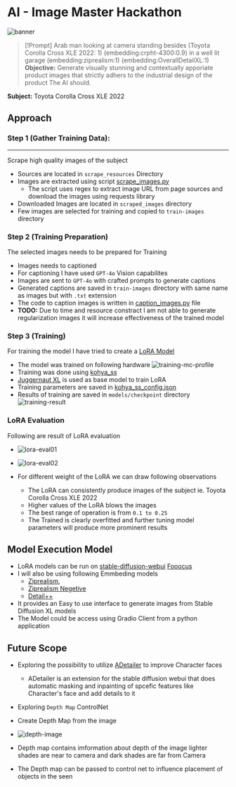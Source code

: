 # AI - Image Master Hackathon

![banner](./assets/banner.png)

> [!Prompt]
> Arab man looking at camera standing besides (Toyota Corolla Cross XLE 2022: 1) (embedding:crpht-4300:0.9) in a well lit garage 
> (embedding:ziprealism:1) (embedding:OverallDetailXL:1)
**Objective:** Generate visually stunning and contextually apporiate product images that strictly adhers to the industrial design of the product The AI should.

**Subject:** Toyota Corolla Cross XLE 2022

## Approach

### Step 1 (Gather Training Data):
----
Scrape high quality images of the subject
- Sources are located in `scrape_resources` Directory
- Images are extracted using script [scrape_images.py](./scrape_images.py)
  - The script uses regex to extract image URL from page sources and download the images using requests library
- Downloaded Images are located in `scraped_images` directory
- Few images are selected for training and copied to `train-images` directory

### Step 2 (Training Preparation)
The selected images needs to be prepared for Training
- Images needs to captioned
- For captioning I have used `GPT-4o` Vision capabilites
- Images are sent to `GPT-4o` with crafted prompts to generate captions
- Generated captions are saved in `train-images` directory with same name as images but with `.txt` extension
- The code to caption images is written in [caption_images.py](./caption_images.py) file
- **TODO:** Due to time and resource constract I am not able to generate regularization images it will increase effectiveness of the trained model

### Step 3 (Training)
For training the model I have tried to create a [LoRA Model](https://arxiv.org/pdf/2106.09685) 
- The model was trained on following hardware
![training-mc-profile](./assets/Screenshot%202024-06-28%20at%207.23.45 PM.png)
- Training was done using [kohya_ss](https://github.com/bmaltais/kohya_ss)
- [Juggernaut XL](https://huggingface.co/RunDiffusion/Juggernaut-X-v10) is used as base model to train LoRA
- Training parameters are saved in [kohya_ss_config.json](./kohya_ss_config.json)
- Results of training are saved in `models/checkpoint` directory
![training-result](./assets/Screenshot%202024-06-28%20at%208.15.24 PM.png)

### LoRA Evaluation
Following are result of LoRA evaluation
  - ![lora-eval01](./assets/lora-eval-0.1-1.png)
  - ![lora-eval02](./assets/lora-eval-0.01-0.25.png)

- For different weight of the LoRA we can draw following observations
  - The LoRA can consistently produce images of the subject ie. Toyota Corolla Cross XLE 2022
  - Higher values of the LoRA blows the images
  - The best range of operation is from `0.1 to 0.25`
  - The Trained is clearly overfitted and further tuning model parameters will produce more prominent results

## Model Execution Model 
- LoRA models can be run on [stable-diffusion-webui](https://github.com/AUTOMATIC1111/stable-diffusion-webui) [Fooocus](https://github.com/lllyasviel/Fooocus)
- I will also be using following Emmbeding models 
  - [Ziprealism](https://civitai.com/models/148131?modelVersionId=165259),
  - [Ziprealism Negetive](https://civitai.com/models/148131?modelVersionId=165424)
  - [Detail++](https://civitai.com/models/98259/detail)
- It provides an Easy to use interface to generate images from Stable Diffusion XL models
- The Model could be access using Gradio Client from a python application

## Future Scope
- Exploring the possibility to utilize [ADetailer](https://github.com/Bing-su/adetailer) to improve Character faces
  - ADetailer is an extension for the stable diffusion webui that does automatic masking and inpainting of spcefic features like Character's face and add details to it


- Exploring `Depth Map` ControlNet
 - Create Depth Map from the image
 - ![depth-image](./assets/Screenshot%202024-07-01%20at%2012.33.25 PM.png)
 - Depth map contains imformation about depth of the image lighter shades are near to camera and dark shades are far from Camera
 - The Depth map can be passed to control net to influence placement of objects in the seen 
